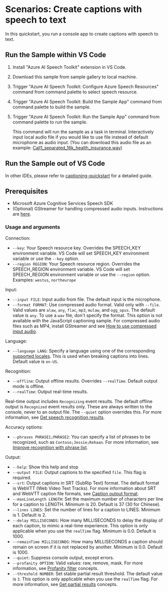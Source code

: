 # Scenarios: Create captions with speech to text
In this quickstart, you run a console app to create captions with speech to text.

## Run the Sample within VS Code
1. Install "Azure AI Speech Toolkit" extension in VS Code.
2. Download this sample from sample gallery to local machine.
3. Trigger "Azure AI Speech Toolkit: Configure Azure Speech Resources" command from command palette to select speech resource.
4. Trigger "Azure AI Speech Toolkit: Build the Sample App" command from command palette to build the sample.
5. Trigger "Azure AI Speech Toolkit: Run the Sample App" command from command palette to run the sample.

    This command will run the sample as a task in terminal. Interactively input local audio file if you would like to use file instead of default microphone as audio input. (You can download this audio file as an example: [Call1_separated_16k_health_insurance.wav](https://github.com/Azure-Samples/cognitive-services-speech-sdk/raw/master/scenarios/call-center/sampledata/Call1_separated_16k_health_insurance.wav))

## Run the Sample out of VS Code
In other IDEs, please refer to [captioning-quickstart](https://learn.microsoft.com/en-us/azure/ai-services/speech-service/captioning-quickstart?tabs=windows%2Cterminal&pivots=programming-language-python) for a detailed guide.

## Prerequisites
- Microsoft Azure Cognitive Services Speech SDK
- (Optional) GStreamer for handling compressed audio inputs. Instructions are [here](https://docs.microsoft.com/azure/cognitive-services/speech-service/how-to-use-codec-compressed-audio-input-streams).

### Usage and arguments

Connection:

* `--key`: Your Speech resource key. Overrides the SPEECH_KEY environment variable. VS Code will set SPEECH_KEY environment variable or use the `--key` option.
* `--region REGION`: Your Speech resource region. Overrides the SPEECH_REGION environment variable. VS Code will set SPEECH_REGION environment variable or use the `--region` option. Examples: `westus`, `northeurope`

Input:

* `--input FILE`: Input audio from file. The default input is the microphone. 
* `--format FORMAT`: Use compressed audio format. Valid only with `--file`. Valid values are `alaw`, `any`, `flac`, `mp3`, `mulaw`, and `ogg_opus`. The default value is `any`. To use a `wav` file, don't specify the format. This option is not available with the JavaScript captioning sample. For compressed audio files such as MP4, install GStreamer and see [How to use compressed input audio](~/articles/cognitive-services/speech-service/how-to-use-codec-compressed-audio-input-streams.md). 

Language:

* `--language LANG`: Specify a language using one of the corresponding [supported locales](~/articles/cognitive-services/speech-service/language-support.md?tabs=stt-tts). This is used when breaking captions into lines. Default value is `en-US`.

Recognition:

* `--offline`: Output offline results. Overrides `--realTime`. Default output mode is offline.
* `--realTime`: Output real-time results. 

Real-time output includes `Recognizing` event results. The default offline output is `Recognized` event results only. These are always written to the console, never to an output file. The `--quiet` option overrides this. For more information, see [Get speech recognition results](~/articles/cognitive-services/speech-service/get-speech-recognition-results.md).

Accuracy options:

* `--phrases PHRASE1;PHRASE2`: You can specify a list of phrases to be recognized, such as `Contoso;Jessie;Rehaan`. For more information, see [Improve recognition with phrase list](~/articles/cognitive-services/speech-service/improve-accuracy-phrase-list.md).

Output:

* `--help`: Show this help and stop
* `--output FILE`: Output captions to the specified `file`. This flag is required.
* `--srt`: Output captions in SRT (SubRip Text) format. The default format is WebVTT (Web Video Text Tracks). For more information about SRT and WebVTT caption file formats, see [Caption output format](~/articles/cognitive-services/speech-service/captioning-concepts.md#caption-output-format).
* `--maxLineLength LENGTH`: Set the maximum number of characters per line for a caption to LENGTH. Minimum is 20. Default is 37 (30 for Chinese).
* `--lines LINES`: Set the number of lines for a caption to LINES. Minimum is 1. Default is 2.
* `--delay MILLISECONDS`: How many MILLISECONDS to delay the display of each caption, to mimic a real-time experience. This option is only applicable when you use the `realTime` flag. Minimum is 0.0. Default is 1000.
* `--remainTime MILLISECONDS`: How many MILLISECONDS a caption should remain on screen if it is not replaced by another. Minimum is 0.0. Default is 1000.
* `--quiet`: Suppress console output, except errors.
* `--profanity OPTION`: Valid values: raw, remove, mask. For more information, see [Profanity filter](~/articles/cognitive-services/speech-service/display-text-format.md#profanity-filter) concepts.
* `--threshold NUMBER`: Set stable partial result threshold. The default value is `3`. This option is only applicable when you use the `realTime` flag. For more information, see [Get partial results](~/articles/cognitive-services/speech-service/captioning-concepts.md#get-partial-results) concepts.